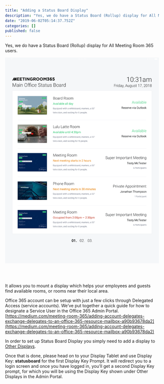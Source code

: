 ```yaml
---
title: "Adding a Status Board Display"
description: "Yes, we do have a Status Board (Rollup) display for All Meeting Room 365 users."
date: "2019-06-02T05:14:37.752Z"
categories: []
published: false
---
```


  

Yes, we do have a Status Board (Rollup) display for All Meeting Room 365 users.

![](./asset-1.png)

​

​  
It allows you to mount a display which helps your employees and guests find available rooms, or rooms near their local area.

Office 365 account can be setup with just a few clicks through Delegated Access (service accounts). We’ve put together a quick guide for how to designate a Service User in the Office 365 Admin Portal.  
[https://medium.com/meeting-room-365/adding-account-delegates-exchange-delegates-to-an-office-365-resource-mailbox-a90b93678da2](https://medium.com/meeting-room-365/adding-account-delegates-exchange-delegates-to-an-office-365-resource-mailbox-a90b93678da2)

In order to set up Status Board Display you simply need to add a display to [Other Displays](https://manage.meetingroom365.com/#/otherDisplays). 

Once that is done, please head on to your Display Tablet and use Display Key: **statusboard** for the first Display Key Prompt. It will redirect you to a login screen and once you have logged in, you’ll get a second Display Key prompt, for which you will be using the Display Key shown under Other Displays in the Admin Portal.